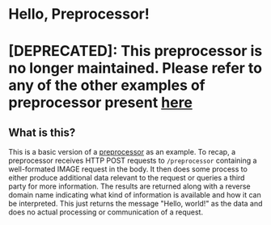 # Hello, Preprocessor!
# [DEPRECATED]: This preprocessor is no longer maintained. Please refer to any of the other examples of preprocessor present [here](https://github.com/Shared-Reality-Lab/IMAGE-server/tree/main/preprocessors)

## What is this?

This is a basic version of a [preprocessor](https://github.com/Shared-Reality-Lab/IMAGE-server/wiki/2.-Handlers,-Preprocessors-and-Services#preprocessors=)
as an example.
To recap, a preprocessor receives HTTP POST requests to `/preprocessor` containing a well-formated IMAGE request in the body.
It then does some process to either produce additional data relevant to the request or queries a third party for more information.
The results are returned along with a reverse domain name indicating what kind of information is available and how it can be interpreted.
This just returns the message "Hello, world!" as the data and does no actual processing or communication of a request.
